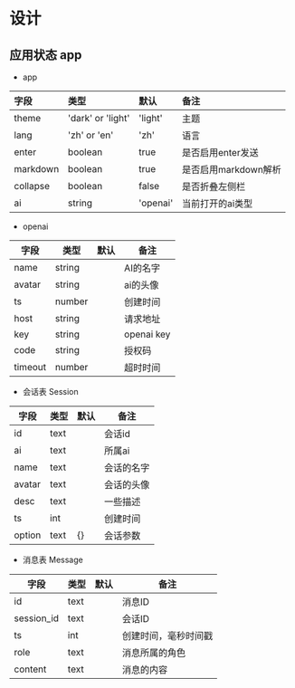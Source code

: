# 设计

## 应用状态 app

- app

| **字段**    | **类型**            | **默认**   | **备注**         |
|:----------|:------------------|:---------|:---------------|
| theme     | 'dark' or 'light' | 'light'  | 主题             |
| lang      | 'zh' or 'en'      | 'zh'     | 语言             |
| enter     | boolean           | true     | 是否启用enter发送    |
| markdown  | boolean           | true     | 是否启用markdown解析 |
| collapse  | boolean           | false    | 是否折叠左侧栏        |
| ai        | string            | 'openai' | 当前打开的ai类型      |

- openai


| **字段**  | **类型** | **默认** | **备注**     |
|---------|--------|--------|------------|
| name    | string |        | AI的名字      |
| avatar  | string |        | ai的头像      |
| ts      | number |        | 创建时间       |
| host    | string |        | 请求地址       |
| key     | string |        | openai key |
| code    | string |        | 授权码        |
| timeout | number |        | 超时时间       |

- 会话表 Session

| **字段**  | **类型** | **默认**       | **备注** |
|---------|--------|--------------|--------|
| id      | text   |              | 会话id   |
| ai      | text   |              | 所属ai   |
| name    | text   |              | 会话的名字  |
| avatar  | text   |              | 会话的头像  |
| desc    | text   |              | 一些描述   |
| ts      | int    |              | 创建时间   |
| option  | text   | {}           | 会话参数   |

- 消息表 Message

| **字段**     | **类型** | **默认** | **备注**     |
|------------|--------|--------|------------|
| id         | text   |        | 消息ID       |
| session_id | text   |        | 会话ID       |
| ts         | int    |        | 创建时间，毫秒时间戳 |
| role       | text   |        | 消息所属的角色    |
| content    | text   |        | 消息的内容      |